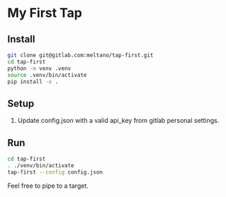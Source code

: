 # My First Tap

## Install

```bash
git clone git@gitlab.com:meltano/tap-first.git
cd tap-first
python -m venv .venv
source .venv/bin/activate
pip install -e .
```

## Setup

1. Update config.json with a valid api_key from gitlab personal settings.

## Run

```bash
cd tap-first
. ./venv/bin/activate
tap-first --config config.json
```

Feel free to pipe to a target.
